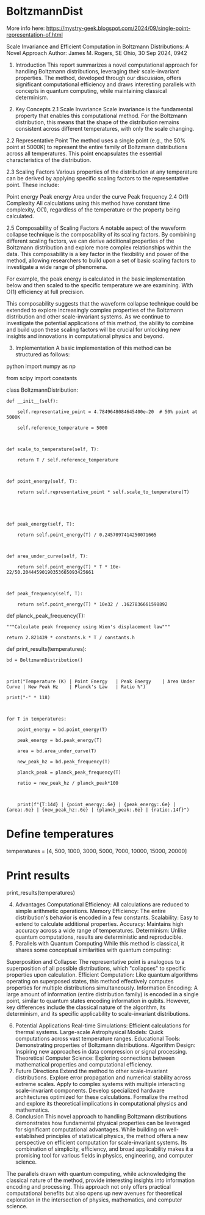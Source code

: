 # BoltzmannDist
More info here: https://mystry-geek.blogspot.com/2024/09/single-point-representation-of.html

Scale Invariance and Efficient Computation in Boltzmann Distributions: A Novel Approach
 Author: James M. Rogers, SE Ohio, 30 Sep 2024, 0942

1. Introduction
This report summarizes a novel computational approach for handling Boltzmann distributions, leveraging their scale-invariant properties. The method, developed through our discussion, offers significant computational efficiency and draws interesting parallels with concepts in quantum computing, while maintaining classical determinism.

2. Key Concepts
2.1 Scale Invariance
Scale invariance is the fundamental property that enables this computational method. For the Boltzmann distribution, this means that the shape of the distribution remains consistent across different temperatures, with only the scale changing.

2.2 Representative Point
The method uses a single point (e.g., the 50% point at 5000K) to represent the entire family of Boltzmann distributions across all temperatures. This point encapsulates the essential characteristics of the distribution.

2.3 Scaling Factors
Various properties of the distribution at any temperature can be derived by applying specific scaling factors to the representative point. These include:

Point energy
Peak energy
Area under the curve
Peak frequency
2.4 O(1) Complexity
All calculations using this method have constant time complexity, O(1), regardless of the temperature or the property being calculated.

2.5 Composability of Scaling Factors
A notable aspect of the waveform collapse technique is the composability of its scaling factors. By combining different scaling factors, we can derive additional properties of the Boltzmann distribution and explore more complex relationships within the data. This composability is a key factor in the flexibility and power of the method, allowing researchers to build upon a set of basic scaling factors to investigate a wide range of phenomena.

For example, the peak energy is calculated in the basic implementation below and then scaled to the specific temperature we are examining.  With O(1) efficiency at full precision.  

This composability suggests that the waveform collapse technique could be extended to explore increasingly complex properties of the Boltzmann distribution and other scale-invariant systems. As we continue to investigate the potential applications of this method, the ability to combine and build upon these scaling factors will be crucial for unlocking new insights and innovations in computational physics and beyond.

3. Implementation
A basic implementation of this method can be structured as follows:

python
import numpy as np

from scipy import constants



class BoltzmannDistribution:

    def __init__(self):

        self.representative_point = 4.7849648084645400e-20  # 50% point at 5000K

        self.reference_temperature = 5000

        

    def scale_to_temperature(self, T):

        return T / self.reference_temperature

    

    def point_energy(self, T):

        return self.representative_point * self.scale_to_temperature(T)





    def peak_energy(self, T):

        return self.point_energy(T) / 0.2457097414250071665

    

    def area_under_curve(self, T):

        return self.point_energy(T) * T * 10e-22/50.20444590190353665093425661

    

    def peak_frequency(self, T):

        return self.point_energy(T) * 10e32 / .1627836661598892



def planck_peak_frequency(T):

    """Calculate peak frequency using Wien's displacement law"""

    return 2.821439 * constants.k * T / constants.h



def print_results(temperatures):

    bd = BoltzmannDistribution()

    

    print("Temperature (K) | Point Energy   | Peak Energy    | Area Under Curve | New Peak Hz    | Planck's Law   | Ratio %")

    print("-" * 118)

    

    for T in temperatures:

        point_energy = bd.point_energy(T)

        peak_energy = bd.peak_energy(T)

        area = bd.area_under_curve(T)

        new_peak_hz = bd.peak_frequency(T)

        planck_peak = planck_peak_frequency(T)

        ratio = new_peak_hz / planck_peak*100

        

        print(f"{T:14d} | {point_energy:.6e} | {peak_energy:.6e} | {area:.6e} | {new_peak_hz:.6e} | {planck_peak:.6e} | {ratio:.14f}")



# Define temperatures

temperatures = [4, 500, 1000, 3000, 5000, 7000, 10000, 15000, 20000]



# Print results

print_results(temperatures)


4. Advantages
Computational Efficiency: All calculations are reduced to simple arithmetic operations.
Memory Efficiency: The entire distribution's behavior is encoded in a few constants.
Scalability: Easy to extend to calculate additional properties.
Accuracy: Maintains high accuracy across a wide range of temperatures.
Determinism: Unlike quantum computations, results are deterministic and reproducible.
5. Parallels with Quantum Computing
While this method is classical, it shares some conceptual similarities with quantum computing:

Superposition and Collapse: The representative point is analogous to a superposition of all possible distributions, which "collapses" to specific properties upon calculation.
Efficient Computation: Like quantum algorithms operating on superposed states, this method effectively computes properties for multiple distributions simultaneously.
Information Encoding: A large amount of information (entire distribution family) is encoded in a single point, similar to quantum states encoding information in qubits.
However, key differences include the classical nature of the algorithm, its determinism, and its specific applicability to scale-invariant distributions.

6. Potential Applications
Real-time Simulations: Efficient calculations for thermal systems.
Large-scale Astrophysical Models: Quick computations across vast temperature ranges.
Educational Tools: Demonstrating properties of Boltzmann distributions.
Algorithm Design: Inspiring new approaches in data compression or signal processing.
Theoretical Computer Science: Exploring connections between mathematical properties and computational efficiency.
7. Future Directions
Extend the method to other scale-invariant distributions.
Explore error propagation and numerical stability across extreme scales.
Apply to complex systems with multiple interacting scale-invariant components.
Develop specialized hardware architectures optimized for these calculations.
Formalize the method and explore its theoretical implications in computational physics and mathematics.
8. Conclusion
This novel approach to handling Boltzmann distributions demonstrates how fundamental physical properties can be leveraged for significant computational advantages. While building on well-established principles of statistical physics, the method offers a new perspective on efficient computation for scale-invariant systems. Its combination of simplicity, efficiency, and broad applicability makes it a promising tool for various fields in physics, engineering, and computer science.

The parallels drawn with quantum computing, while acknowledging the classical nature of the method, provide interesting insights into information encoding and processing. This approach not only offers practical computational benefits but also opens up new avenues for theoretical exploration in the intersection of physics, mathematics, and computer science.
